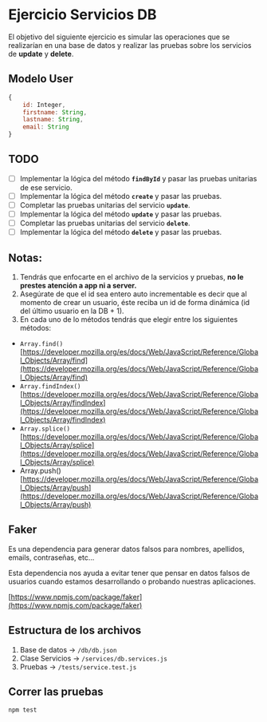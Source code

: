 # Ejercicio Servicios DB

El objetivo del siguiente ejercicio es simular las operaciones que se realizarían en una base de datos y realizar las pruebas sobre los servicios de **update** y **delete**.

## Modelo User

```jsx
{
	id: Integer,
	firstname: String,
	lastname: String,
	email: String
}
```

## TODO

- [ ]  Implementar la lógica del método **`findById`** y pasar las pruebas unitarias de ese servicio.
- [ ]  Implementar la lógica del método **`create`** y pasar las pruebas.
- [ ]  Completar las pruebas unitarias del servicio **`update`**.
- [ ]  Implementar la lógica del método **`update`** y pasar las pruebas.
- [ ]  Completar las pruebas unitarias del servicio **`delete`**.
- [ ]  Implementar la lógica del método **`delete`** y pasar las pruebas.

## Notas:

1. Tendrás que enfocarte en el archivo de la servicios y pruebas, **no le prestes atención a app ni a server.**
2. Asegúrate de que el id sea entero auto incrementable es decir que al momento de crear un usuario, éste reciba un id de forma dinámica (id del último usuario en la DB + 1).
3. En cada uno de lo métodos tendrás que elegir entre los siguientes métodos:
- `Array.find()` [https://developer.mozilla.org/es/docs/Web/JavaScript/Reference/Global_Objects/Array/find](https://developer.mozilla.org/es/docs/Web/JavaScript/Reference/Global_Objects/Array/find)
- `Array.findIndex()` [https://developer.mozilla.org/es/docs/Web/JavaScript/Reference/Global_Objects/Array/findIndex](https://developer.mozilla.org/es/docs/Web/JavaScript/Reference/Global_Objects/Array/findIndex)
- `Array.splice()` [https://developer.mozilla.org/es/docs/Web/JavaScript/Reference/Global_Objects/Array/splice](https://developer.mozilla.org/es/docs/Web/JavaScript/Reference/Global_Objects/Array/splice)
- Array.push() [https://developer.mozilla.org/es/docs/Web/JavaScript/Reference/Global_Objects/Array/push](https://developer.mozilla.org/es/docs/Web/JavaScript/Reference/Global_Objects/Array/push)

## Faker

Es una dependencia para generar datos falsos para nombres, apellidos, emails, contraseñas, etc...

Esta dependencia nos ayuda a evitar tener que pensar en datos falsos de usuarios cuando estamos desarrollando o probando nuestras aplicaciones.

[https://www.npmjs.com/package/faker](https://www.npmjs.com/package/faker)

## Estructura de los archivos

1. Base de datos → `/db/db.json`
2. Clase Servicios → `/services/db.services.js`
3. Pruebas → `/tests/service.test.js`

## Correr las pruebas
`npm test`